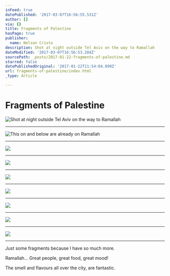 ```yaml
---
inFeed: true
datePublished: '2017-03-07T16:56:55.531Z'
author: []
via: {}
title: Fragments of Palestine
hasPage: true
publisher:
  name: Nelson Cristo
description: Shot at night outside Tel Aviv on the way to Ramallah
dateModified: '2017-03-07T16:56:53.284Z'
sourcePath: _posts/2017-01-22-fragments-of-palestine.md
starred: false
datePublishedOriginal: '2017-01-22T11:54:04.899Z'
url: fragments-of-palestine/index.html
_type: Article

---
```

# Fragments of Palestine
![Shot at night outside Tel Aviv on the way to Ramallah](https://the-grid-user-content.s3-us-west-2.amazonaws.com/33ade88f-4aca-48cd-a44e-4961096613fe.jpg)

---

![This on and below are already on Ramallah](https://the-grid-user-content.s3-us-west-2.amazonaws.com/65ce1810-f9a1-488d-94aa-e40c0b051294.jpg)

---

![](https://the-grid-user-content.s3-us-west-2.amazonaws.com/f000eb95-2876-4f0b-8e3a-d319922ca057.jpg)

---

![](https://the-grid-user-content.s3-us-west-2.amazonaws.com/fa5eac8f-82c1-4828-b3ff-8dea78eaa1e5.jpg)

---

![](https://the-grid-user-content.s3-us-west-2.amazonaws.com/634b32b2-e20f-4481-8be7-2b086e32c6a5.jpg)

---

![](https://the-grid-user-content.s3-us-west-2.amazonaws.com/026ff000-b5a1-4806-91ce-3a69c0b96caa.jpg)

---

![](https://the-grid-user-content.s3-us-west-2.amazonaws.com/3854c5f7-6b95-4540-bb2c-b9c1979ada8c.jpg)

---

![](https://the-grid-user-content.s3-us-west-2.amazonaws.com/1304ccb3-6a48-428a-97d8-4cb1892fa775.jpg)

---

![](https://the-grid-user-content.s3-us-west-2.amazonaws.com/4498a022-2da9-49ee-9875-d039fa0d497a.jpg)

---

Just some fragments because I have so much more.

Ramallah... Great people, great food, great mood!

The smell and flavours all over the city, are fantastic.